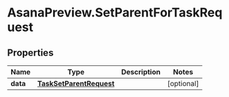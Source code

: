 # AsanaPreview.SetParentForTaskRequest

## Properties

Name | Type | Description | Notes
------------ | ------------- | ------------- | -------------
**data** | [**TaskSetParentRequest**](TaskSetParentRequest.md) |  | [optional] 


